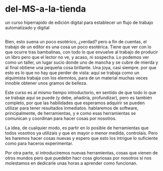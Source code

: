 # del-MS-a-la-tienda
un curso hiperrapido de edición digital para establecer un flujo de trabajo automatizado y digital

## 
Bien, esto suena un poco esotérico, ¿verdad? pero a fin de cuentas, el trabajo de un editor es una cosa un poco esotérica. Tiene que ver con lo que ocurre tras bambalinas, con todo lo que envuelve al trabajo de producir un libro pero que el lector no ve, y acaso, ni sospecha. Lo podemos ver como un taller, un lugar sucio donde uno de mancha y se cubre de mierda y al final obtiene una pequeña cosa brillante. Una joya, casi siempre. por que esto es lo que no hay que perder de vista: aquí se trabaja como un alquimista trabaja con los elemntos, para de un material muchas veces innoble obtener unos gramos de belleza.

Este curso es al mismo tiempo introductorio, en sentido de que todo lo que se trabaje aquí se puede (y debe, añadiría, profundizar), pero es también completo, por que las habilidades que esperamos adquirir se pueden utilizar para tener resultados inmediatos. hablaremos de software, principalmente, de herramientas, y e como esas herramientas se comunican y coordinan para hacer cosas por nosotros. 

La idea, de cualquier modo, es partir en lo posible de herramientas que todos vosotros ya utilizais y que en mayor o menor medida, controlais. Pero les haremos hacer cosas nuevas y espero que esto los intrigue lo suficiente como para haceros experimentar. 

Por otra parte, si introduciremos nuevas herramientas, cosas que vienen de otros mundos pero que puedebn hacr coss gloriosas por nosotros si nos molestamos en dedicarle unas horas a aprender como funcionan. 

